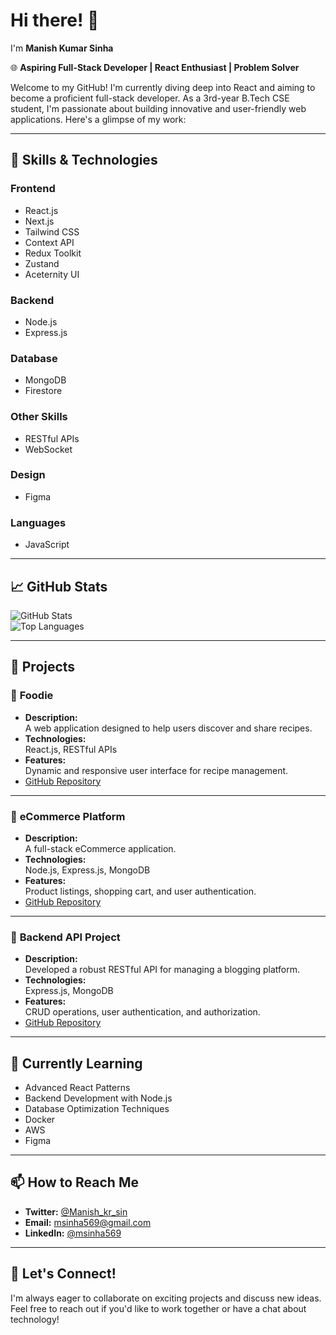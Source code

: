 # Hi there! 👋  
I'm **Manish Kumar Sinha**

🌐 **Aspiring Full-Stack Developer | React Enthusiast | Problem Solver**

Welcome to my GitHub! I'm currently diving deep into React and aiming to become a proficient full-stack developer. As a 3rd-year B.Tech CSE student, I'm passionate about building innovative and user-friendly web applications. Here's a glimpse of my work:


---

## 🚀 Skills & Technologies  

### **Frontend**  
- React.js  
- Next.js  
- Tailwind CSS  
- Context API  
- Redux Toolkit  
- Zustand  
- Aceternity UI  

### **Backend**  
- Node.js  
- Express.js  

### **Database**  
- MongoDB  
- Firestore  

### **Other Skills**  
- RESTful APIs  
- WebSocket  

### **Design**  
- Figma  

### **Languages**  
- JavaScript  

---

## 📈 GitHub Stats  

![GitHub Stats](https://github-readme-stats.vercel.app/api?username=msinha569&show_icons=true&theme=radical)  
![Top Languages](https://github-readme-stats.vercel.app/api/top-langs/?username=msinha569&layout=compact&theme=radical)  

---

## 💼 Projects  

### 🍔 **Foodie**  
- **Description:**  
  A web application designed to help users discover and share recipes.  
- **Technologies:**  
  React.js, RESTful APIs  
- **Features:**  
  Dynamic and responsive user interface for recipe management.  
- [GitHub Repository](https://github.com/msinha569/foodie)  

---

### 🛒 **eCommerce Platform**  
- **Description:**  
  A full-stack eCommerce application.  
- **Technologies:**  
  Node.js, Express.js, MongoDB  
- **Features:**  
  Product listings, shopping cart, and user authentication.  
- [GitHub Repository](https://github.com/msinha569/eCommerce)  

---

### 🔧 **Backend API Project**  
- **Description:**  
  Developed a robust RESTful API for managing a blogging platform.  
- **Technologies:**  
  Express.js, MongoDB  
- **Features:**  
  CRUD operations, user authentication, and authorization.  
- [GitHub Repository](https://github.com/msinha569/backend-api-project)  

---

## 🌱 Currently Learning  
- Advanced React Patterns  
- Backend Development with Node.js  
- Database Optimization Techniques  
- Docker
- AWS
- Figma
---

## 📫 How to Reach Me  

- **Twitter:** [@Manish_kr_sin](https://twitter.com/Manish_kr_sin)  
- **Email:** [msinha569@gmail.com](mailto:msinha569@gmail.com)
- **LinkedIn:** [@msinha569](https://www.linkedin.com/in/msinha569/)

---

## 🤝 Let's Connect!  

I'm always eager to collaborate on exciting projects and discuss new ideas. Feel free to reach out if you'd like to work together or have a chat about technology!  
